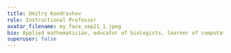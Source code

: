 ```yaml
---
title: Dmitry Kondrashov
role: Instructional Professor
avatar_filename: my_face_sep21_1.jpeg
bio: Applied mathematician, educator of biologists, learner of computational tools
superuser: false
---
```

